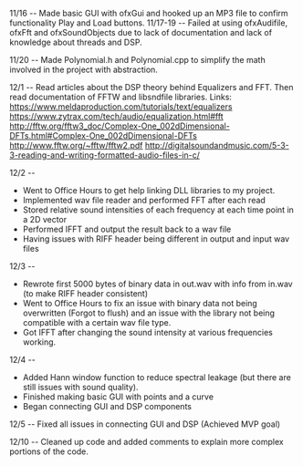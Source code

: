 11/16 -- Made basic GUI with ofxGui and hooked up an MP3 file to confirm functionality Play and Load buttons.
11/17-19 -- Failed at using ofxAudifile, ofxFft and ofxSoundObjects due to lack of documentation and lack of knowledge about threads and DSP.

11/20 -- Made Polynomial.h and Polynomial.cpp to simplify the math involved in the project with abstraction. 

12/1 -- Read articles about the DSP theory behind Equalizers and FFT. Then read documentation of FFTW and libsndfile libraries.
Links: 
https://www.meldaproduction.com/tutorials/text/equalizers
https://www.zytrax.com/tech/audio/equalization.html#fft
http://fftw.org/fftw3_doc/Complex-One_002dDimensional-DFTs.html#Complex-One_002dDimensional-DFTs
http://www.fftw.org/~fftw/fftw2.pdf
http://digitalsoundandmusic.com/5-3-3-reading-and-writing-formatted-audio-files-in-c/

12/2 -- 
- Went to Office Hours to get help linking DLL libraries to my project. 
- Implemented wav file reader and performed FFT after each read 
- Stored relative sound intensities of each frequency at each time point in a 2D vector
- Performed IFFT and output the result back to a wav file
- Having issues with RIFF header being different in output and input wav files

12/3 -- 
- Rewrote first 5000 bytes of binary data in out.wav with info from in.wav (to make RIFF header consistent)
- Went to Office Hours to fix an issue with binary data not being overwritten (Forgot to flush) and an issue with the library not being compatible with a certain wav file type. 
- Got IFFT after changing the sound intensity at various frequencies working.

12/4 -- 
- Added Hann window function to reduce spectral leakage (but there are still issues with sound quality).
- Finished making basic GUI with points and a curve
- Began connecting GUI and DSP components

12/5 -- Fixed all issues in connecting GUI and DSP (Achieved MVP goal)

12/10 -- Cleaned up code and added comments to explain more complex portions of the code.